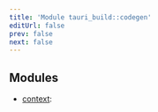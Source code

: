 ```yaml
---
title: 'Module tauri_build::codegen'
editUrl: false
prev: false
next: false
---
```




## Modules


- [context](/2/reference/rust/tauri-build/codegen/context): 